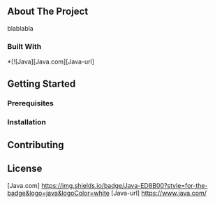 <div align="center">
  <h3 align="center"README-Template</h3>
</div>

<!-- ABOUT THE PROJECT -->
## About The Project

blablabla

### Built With

*[![Java][Java.com][Java-url]

<!-- GETTING STARTED -->
## Getting Started

### Prerequisites

### Installation

<!-- CONTRIBUTING -->
## Contributing

<!-- LICENSE -->
## License

<!-- MARKDOWN LINKS & IMAGES -->
[Java.com] https://img.shields.io/badge/Java-ED8B00?style=for-the-badge&logo=java&logoColor=white
[Java-url] https://www.java.com/

